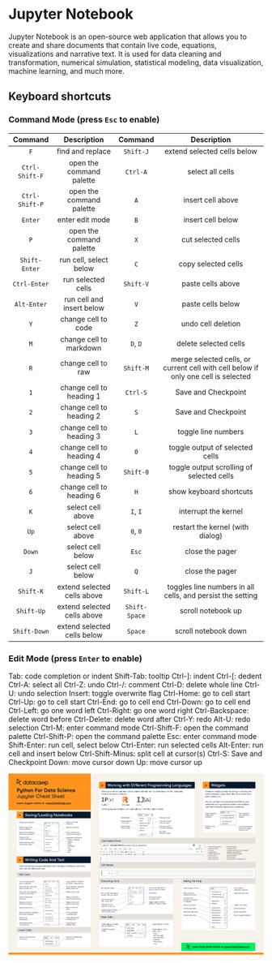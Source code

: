 # Jupyter Notebook

Jupyter Notebook is an open-source web application that allows you to create and share documents that contain live code, equations, visualizations and narrative text. It is used for data cleaning and transformation, numerical simulation, statistical modeling, data visualization, machine learning, and much more.

## Keyboard shortcuts

### Command Mode (press `Esc` to enable)

|Command|Description|Command|Description|
|:-:|:-:|:-:|:-:|
|`F`|find and replace|`Shift-J`|extend selected cells below|
|`Ctrl-Shift-F`|open the command palette|`Ctrl-A`|select all cells|
|`Ctrl-Shift-P`|open the command palette|`A`|insert cell above|
|`Enter`|enter edit mode|`B`|insert cell below|
|`P`|open the command palette|`X`|cut selected cells|
|`Shift-Enter`|run cell, select below|`C`|copy selected cells|
|`Ctrl-Enter`|run selected cells|`Shift-V`|paste cells above|
|`Alt-Enter`|run cell and insert below|`V`|paste cells below|
|`Y`|change cell to code|`Z`|undo cell deletion|
|`M`|change cell to markdown|`D`, `D`|delete selected cells|
|`R`|change cell to raw|`Shift-M`|merge selected cells, or current cell with cell below if only one cell is selected|
|`1`|change cell to heading 1|`Ctrl-S`|Save and Checkpoint|
|`2`|change cell to heading 2|`S`|Save and Checkpoint|
|`3`|change cell to heading 3|`L`|toggle line numbers|
|`4`|change cell to heading 4|`0`|toggle output of selected cells|
|`5`|change cell to heading 5|`Shift-0`|toggle output scrolling of selected cells|
|`6`|change cell to heading 6|`H`|show keyboard shortcuts|
|`K`|select cell above|`I`, `I`|interrupt the kernel|
|`Up`|select cell above|`0`, `0`|restart the kernel (with dialog)|
|`Down`|select cell below|`Esc`|close the pager|
|`J`|select cell below|`Q`|close the pager|
|`Shift-K`|extend selected cells above|`Shift-L`|toggles line numbers in all cells, and persist the setting|
|`Shift-Up`|extend selected cells above|`Shift-Space`|scroll notebook up|
|`Shift-Down`|extend selected cells below|`Space`|scroll notebook down|

### Edit Mode (press `Enter` to enable)

Tab: code completion or indent
Shift-Tab: tooltip
Ctrl-]: indent
Ctrl-[: dedent
Ctrl-A: select all
Ctrl-Z: undo
Ctrl-/: comment
Ctrl-D: delete whole line
Ctrl-U: undo selection
Insert: toggle overwrite flag
Ctrl-Home: go to cell start
Ctrl-Up: go to cell start
Ctrl-End: go to cell end
Ctrl-Down: go to cell end
Ctrl-Left: go one word left
Ctrl-Right: go one word right
Ctrl-Backspace: delete word before
Ctrl-Delete: delete word after
Ctrl-Y: redo
Alt-U: redo selection
Ctrl-M: enter command mode
Ctrl-Shift-F: open the command palette
Ctrl-Shift-P: open the command palette
Esc: enter command mode
Shift-Enter: run cell, select below
Ctrl-Enter: run selected cells
Alt-Enter: run cell and insert below
Ctrl-Shift-Minus: split cell at cursor(s)
Ctrl-S: Save and Checkpoint
Down: move cursor down
Up: move cursor up

![Jupyter](Jupyter.png)
